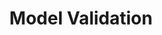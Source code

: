 ---
layout: default
title: Model Validation
type: service
modal-id: 2
icon: modval
alt: 
description:
  - 
    title: Independent model validation of in-house and vendor pricing and risk models.
    subitems:
    - title: Assessment of conceptual soundness and fitness for purpose and comparison to market best practices.
    - title: Identification of key model assumptions and limitations.
    - title: Impact and sensitivity analysis.
    - title: Benchmarking and independent replication.
    - title: Proposition of alternatives and mitigation solutions.
    - title: Documentation review.
    - title: Detailed validation reports.
---